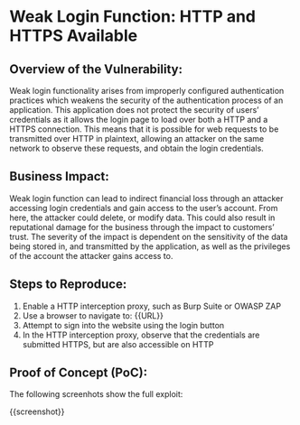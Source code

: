 # Weak Login Function: HTTP and HTTPS Available

## Overview of the Vulnerability:

Weak login functionality arises from improperly configured authentication practices which weakens the security of the authentication process of an application. This application does not protect the security of users’ credentials as it allows the login page to load over both a HTTP and a HTTPS connection. This means that it is possible for web requests to be transmitted over HTTP in plaintext, allowing an attacker on the same network to observe these requests, and obtain the login credentials.

## Business Impact:

Weak login function can lead to indirect financial loss through an attacker accessing login credentials and gain access to the user’s account. From here, the attacker could delete, or modify data. This could also result in reputational damage for the business through the impact to customers’ trust. The severity of the impact is dependent on the sensitivity of the data being stored in, and transmitted by the application, as well as the privileges of the account the attacker gains access to.

## Steps to Reproduce:

1. Enable a HTTP interception proxy, such as Burp Suite or OWASP ZAP
1. Use a browser to navigate to: {{URL}}
1. Attempt to sign into the website using the login button
1. In the HTTP interception proxy, observe that the credentials are submitted HTTPS, but are also accessible on HTTP

## Proof of Concept (PoC):

The following screenhots show the full exploit:

{{screenshot}}
